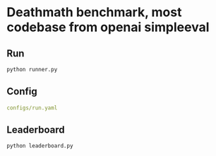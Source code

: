 # Deathmath benchmark, most codebase from openai simpleeval

## Run


```bash
python runner.py
```

## Config

```yaml
configs/run.yaml
```

## Leaderboard

```bash
python leaderboard.py
```
